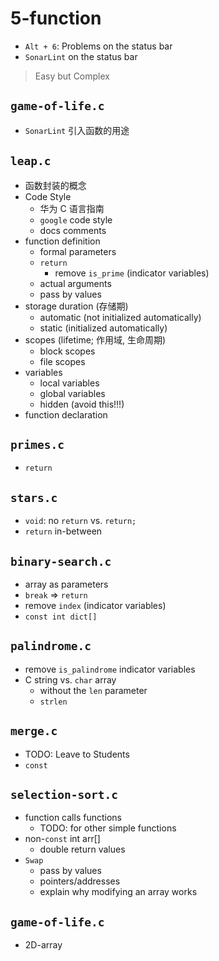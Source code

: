 # 5-function

- `Alt + 6`: Problems on the status bar
- `SonarLint` on the status bar

> Easy but Complex

## `game-of-life.c`
- `SonarLint` 引入函数的用途

## `leap.c`
- 函数封装的概念
- Code Style
  - 华为 C 语言指南
  - `google` code style
  - docs comments
- function definition
  - formal parameters
  - `return`
    - remove `is_prime` (indicator variables)
  - actual arguments
  - pass by values
- storage duration (存储期)
  - automatic (not initialized automatically)
  - static (initialized automatically)
- scopes (lifetime; 作用域, 生命周期)
  - block scopes
  - file scopes
- variables
  - local variables
  - global variables
  - hidden (avoid this!!!)
- function declaration

## `primes.c`
- `return`

## `stars.c`
- `void`: no `return` vs. `return;`
- `return` in-between

## `binary-search.c`
- array as parameters
- `break` => `return`
- remove `index` (indicator variables)
- `const int dict[]`

## `palindrome.c`
- remove `is_palindrome` indicator variables
- C string vs. `char` array
  - without the `len` parameter
  - `strlen`

## `merge.c`
- TODO: Leave to Students
- `const`

## `selection-sort.c`
- function calls functions
  - TODO: for other simple functions
- non-`const` int arr[]
  - double return values
- `Swap`
  - pass by values
  - pointers/addresses
  - explain why modifying an array works
## `game-of-life.c`
  - 2D-array